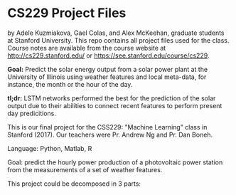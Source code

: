 # CS229 Project Files

by Adele Kuzmiakova, Gael Colas, and Alex McKeehan, graduate students at Stanford University. This repo contains all project files used for the class. Course notes are available from the course website at http://cs229.stanford.edu/ or https://see.stanford.edu/course/cs229. 

**Goal:** Predict the solar energy output from a solar power plant at the University of Illinois using weather features and local meta-data, for instance, the month or the hour of the day.

**tl;dr:** LSTM networks performed the best for the prediction of the solar output due to their abilities to connect recent features to perform present day predicitions.

This is our final project for the CSS229: "Machine Learning" class in Stanford (2017). Our teachers were Pr. Andrew Ng and Pr. Dan Boneh.

Language: Python, Matlab, R

Goal: predict the hourly power production of a photovoltaic power station from the measurements of a set of weather features.

This project could be decomposed in 3 parts:
